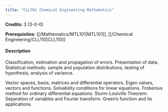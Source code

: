 ```yaml
---
title: "CLL761 Chemical Engineering Mathematics"
---
```

**Credits:** 3 (3-0-0)

**Prerequisites:** [[/Mathematics/MTL101|MTL101]], [[/Chemical Engineering/CLL110|CLL110]]

#### Description
Classification, estimation and propagation of errors. Presentation of data. Statistical methods: sample and population distributions, testing of hypothesis, analysis of variance.

Vector spaces, basis, matrices and differential operators. Eigen values, vectors and functions. Solvability conditions for linear equations. Frobenius method for ordinary differential equations. Sturm-Louiville Theorem: Separation of variables and Fourier transform. Green’s function and its applications.